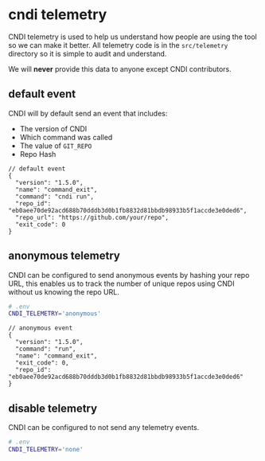 # cndi telemetry

CNDI telemetry is used to help us understand how people are using the tool so we
can make it better. All telemetry code is in the `src/telemetry` directory so it
is simple to audit and understand.

We will **never** provide this data to anyone except CNDI contributors.

## default event

CNDI will by default send an event that includes:

- The version of CNDI
- Which command was called
- The value of `GIT_REPO`
- Repo Hash

```jsonc
// default event
{
  "version": "1.5.0",
  "name": "command_exit",
  "command": "cndi run",
  "repo_id": "eb0aee70de92acd688b70dddb3d0b1fb8832d81bbdb98933b5f1accde3e0ded6",
  "repo_url": "https://github.com/your/repo",
  "exit_code": 0
}
```

## anonymous telemetry

CNDI can be configured to send anonymous events by hashing your repo URL, this
enables us to track the number of unique repos using CNDI without us knowing the
repo URL.

```bash
# .env
CNDI_TELEMETRY='anonymous'
```

```jsonc
// anonymous event
{
  "version": "1.5.0",
  "command": "run",
  "name": "command_exit",
  "exit_code": 0,
  "repo_id": "eb0aee70de92acd688b70dddb3d0b1fb8832d81bbdb98933b5f1accde3e0ded6"
}
```

## disable telemetry

CNDI can be configured to not send any telemetry events.

```bash
# .env
CNDI_TELEMETRY='none'
```
